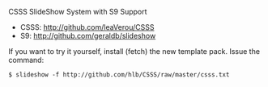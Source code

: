 CSSS SlideShow System with S9 Support

* CSSS: http://github.com/leaVerou/CSSS
* S9: http://github.com/geraldb/slideshow

If you want to try it yourself, install (fetch) the new template pack. Issue the command:

    $ slideshow -f http://github.com/hlb/CSSS/raw/master/csss.txt
